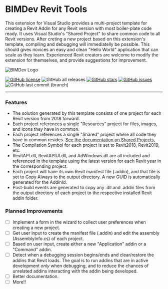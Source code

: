# BIMDev Revit Tools
This extension for Visual Studio provides a multi-project template for creating a Revit Addin for any Revit version with most boiler-plate code ready. It uses Visual Studio's "Shared Project" to share common code to all Revit versions. After creting a new project based on this extension's template, compiling and debugging will immediatelly be possible. This should gives novices an easy and clean "Hello World" application that can scale as they learn. Experienced Revit creators are welcome to modify the extension for themselves, and provide suggestions for improvement.

![BIMDev Logo](https://user-images.githubusercontent.com/25995850/128090201-fcd6289a-4fd6-4eab-a7f5-a43233b5356b.png)

[![GitHub license](https://img.shields.io/github/license/theBIMdev/RevitExtension)](https://github.com/theBIMdev/RevitExtension/blob/master/COPYING) ![GitHub all releases](https://img.shields.io/github/downloads/theBIMdev/RevitExtension/total?style=flat-square) [![GitHub stars](https://img.shields.io/github/stars/theBIMdev/RevitExtension?style=flat-square)](https://github.com/theBIMdev/RevitExtension/stargazers) [![GitHub issues](https://img.shields.io/github/issues/theBIMdev/RevitExtension?style=flat-square)](https://github.com/theBIMdev/RevitExtension/issues) ![GitHub last commit (branch)](https://img.shields.io/github/last-commit/thebimdev/revitextension/master?style=flat-square)

------------
### Features

- The solution generated by this template consists of one project for each Revit version from 2018 forward.
- Each project references a single "Resources" project for files, images, and icons they have in common.
- Each project references a single "Shared" project where all code they have in common resides. [See the documentation on Shared Projects.](https://docs.microsoft.com/en-us/xamarin/cross-platform/app-fundamentals/shared-projects?tabs=windows "See the documentation on Shared Projects.")
- The Compilation Symbol for each project is set to Revit2018, Revit2019, etc. 
- RevitAPI.dll, RevitAPIUI.dll, and AdWindows.dll are all included and referenced in the template using the latest version for each Revit year in the corresponding project.
- Each project will have its own Revit manifest file (.addin), and that file is set to Copy Always to the output directory. A new GUID is automatically generated for the AddinId.
- Post-build events are generated to copy any .dll and .addin files from the output directory of each project to the respective installed Revit addin folder.

### Planned Improvements

- [ ] Implement a form in the wizard to collect user preferences when creating a new project.
- [ ] Get user input to create the manifest file (.addin) and edit the assembly (AssemblyInfo.cs) of each project.
- [ ] Based on user input, create either a new "Application" addin or a "Command" addin.
- [ ] Detect when a debugging session begins/ends and clear/restore the addins that Revit loads. The goal is to run addins that are in active development *only*  when debugging, and to reduce the chances of unrelated addins interacting with the addin being developed.
- [ ] Better documentation.
- [ ] More!!
